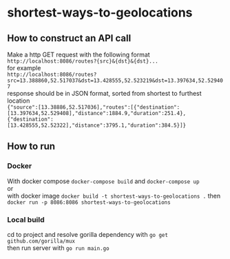 # shortest-ways-to-geolocations
## How to construct an API call
 Make a http GET request with the following format\
`http://localhost:8086/routes?{src}&{dst}&{dst}...`\
for example\
`http://localhost:8086/routes?src=13.388860,52.517037&dst=13.428555,52.523219&dst=13.397634,52.529407`\
response should be in JSON format, sorted from shortest to furthest location\
`{"source":[13.38886,52.517036],"routes":[{"destination":[13.397634,52.529408],"distance":1884.9,"duration":251.4},{"destination":[13.428555,52.52322],"distance":3795.1,"duration":384.5}]}`
## How to run
### Docker
With docker compose `docker-compose build` and `docker-compose up`\
or\
with docker image `docker build -t shortest-ways-to-geolocations .` then `docker run -p 8086:8086 shortest-ways-to-geolocations`
### Local build
cd to project and resolve gorilla dependency with `go get github.com/gorilla/mux`\
then run server with `go run main.go`
